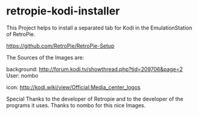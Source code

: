 # retropie-kodi-installer

This Project helps to install a separated tab for Kodi in the EmulationStation of RetroPie.

https://github.com/RetroPie/RetroPie-Setup


The Sources of the Images are:

background: http://forum.kodi.tv/showthread.php?tid=209706&page=2  User: nombo

icon: http://kodi.wiki/view/Official:Media_center_logos


Special Thanks to the developer of Retropie and to the developer of the programs it uses.
Thanks to nombo for this nice Images.